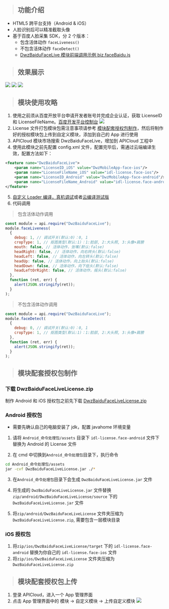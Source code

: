 > ## 功能介绍

- HTML5 跨平台支持（Android & iOS）
- 人脸识别后可以精准截取头像
- 基于百度人脸采集 SDK，分 2 个版本：
  - 包含活体动作 `faceLiveness()`
  - 不包含活体动作 `faceDetect()`
  - [DwzBaiduFaceLive 模块前端调用示例 biz.faceBaidu.js](https://github.com/dwzteam/dwz_mobile_app/blob/master/widget/js/biz.baiduFace.js)

> ## 效果展示

![](../../_media/apicloud/DwzBaiduFaceLive/1.jpg?height=360)
![](../../_media/apicloud/DwzBaiduFaceLive/2.jpg?height=360)
![](../../_media/apicloud/DwzBaiduFaceLive/3.jpg?height=360)

> ## 模块使用攻略

1. 使用之前须从百度开放平台申请开发者账号并完成企业认证，获取 LicenseID 和 LicenseFileName。[百度开发平台控制台](https://console.bce.baidu.com/ai/#/ai/face/overview/index)
   ![](../../_media/apicloud/DwzBaiduFaceLive/11.jpg)
2. License 文件打包模块包需注意事项请参考 [模块配套授权包制作](/doc/apicloud/DwzBaiduFaceLive?id=模块配套授权包制作)，然后将制作好的授权模块包上传到自定义模块，添加到自己的 App 进行使用
3. APICloud 模块市场搜索 DwzBaiduFaceLive，增加到 APICloud 工程中
4. 使用此模块之前先配置 config.xml 文件，配置完毕后，需通过云端编译生效，配置方法如下：

```xml
<feature name="DwzBaiduFaceLive">
    <param name="LicenseID_iOS" value="DwzMobileApp-face-ios"/>
    <param name="LicenseFileName_iOS" value="idl-license.face-ios"/>
    <param name="LicenseID_Android" value="DwzMobileApp-face-android"/>
    <param name="LicenseFileName_Android" value="idl-license.face-android"/>
</feature>
```

5. [自定义 Loader 编译，真机调试](/doc/apicloud/package?id=真机调试)或者[云编译测试版](/doc/apicloud/package?id=云编译)
6. 代码调用

> 包含活体动作调用

```javascript
const module = api.require("DwzBaiduFaceLive");
module.faceLiveness(
  {
    debug: 1, // 调试开关(默认:0)：0, 1
    cropType: 1, // 抠图类型(默认:1)：1:脸部, 2:大头照, 3:头像+肩膀
    mouth: false, // 活体动作，张嘴(默认:false)
    headRight: false, // 活体动作，向右转头(默认:false)
    headLeft: false, // 活体动作，向左转头(默认:false)
    headUp: false, // 活体动作，向上抬头(默认:false)
    headDown: false, // 活体动作，向下低头(默认:false)
    headLeftOrRight: false, // 活体动作，摇头(默认:false)
  },
  function (ret, err) {
    alert(JSON.stringify(ret));
  }
);
```

> 不包含活体动作调用

```javascript
const module = api.require("DwzBaiduFaceLive");
module.faceDetect(
  {
    debug: 0, // 调试开关(默认:0)：0, 1
    cropType: 1, // 抠图类型(默认:1)：1:脸部, 2:大头照, 3:头像+肩膀
  },
  function (ret, err) {
    alert(JSON.stringify(ret));
  }
);
```

> ## 模块配套授权包制作

### 下载 DwzBaiduFaceLiveLicense.zip

制作 Android 和 iOS 授权包之前先下载 [DwzBaiduFaceLiveLicense.zip](http://mobile.jui.org/apk/DwzBaiduFaceLiveLicense.zip)

### Android 授权包

- 需要先确认自己的电脑安装了 jdk，配置 javahome 环境变量

1. 请将 `Android_命令处理包/assets` 目录下 `idl-license.face-android` 文件下替换为 Android 的 License 文件

2. 在 cmd 中切换到`Android_命令处理包`目录下，执行命令

```bash
cd Android_命令处理包/assets
jar -cvf DwzBaiduFaceLiveLicense.jar ./*
```

3. 在`Android_命令处理包`目录下会生成 `DwzBaiduFaceLiveLicense.jar` 文件

4. 将生成的 `DwzBaiduFaceLiveLicense.jar` 文件替换`zip/android/DwzBaiduFaceLiveLicense/source` 下的 `DwzBaiduFaceLiveLicense.jar` 文件

5. 将`zip/android/DwzBaiduFaceLiveLicense` 文件夹压缩为 `DwzBaiduFaceLiveLicense.zip`, 需要包含一层模块目录

### iOS 授权包

1. 将`zip/ios/DwzBaiduFaceLiveLicense/target` 下的 `idl-license.face-android` 替换为你自己的 `idl-license.face-ios` 文件
2. 将`zip/ios/DwzBaiduFaceLiveLicense` 文件夹压缩为 `DwzBaiduFaceLiveLicense.zip`

> ## 模块配套授权包上传

1. 登录 APICloud，进入一个 App 管理界面
2. 点击 App 管理界面中的 模块 -> 自定义模块 -> 上传自定义模块
   ![](../../_media/apicloud/DwzBaiduFaceLive/21.jpg)
